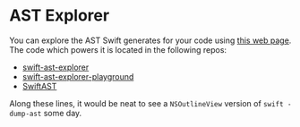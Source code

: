 # AST Explorer

You can explore the AST Swift generates for your code using [this web page](https://swift-ast-explorer.kishikawakatsumi.com). The code which powers it is located in the following repos:

* [swift-ast-explorer](https://github.com/kishikawakatsumi/swift-ast-explorer)
* [swift-ast-explorer-playground](https://github.com/kishikawakatsumi/swift-ast-explorer-playground)
* [SwiftAST](https://github.com/kishikawakatsumi/SwiftAST)

Along these lines, it would be neat to see a `NSOutlineView` version of `swift -dump-ast` some day.